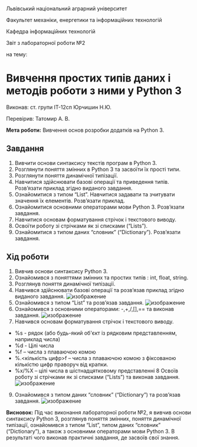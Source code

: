 Львівський національний аграрний університет

Факультет механіки, енергетики та інформаційних технологій

Кафедра інформаційних технологій

Звіт з лабораторної роботи №2

на тему: 

# Вивчення простих типів даних і методів роботи з ними у Python 3

Виконав: ст. групи ІТ-12сп Юрчишин Н.Ю.

Перевірив: Татомир А. В.

**Мета роботи:** Вивчення основ розробки додатків на Python 3.
## Завдання 
1. Вивчити основи синтаксису текстів програм в Python 3.
2. Розглянути поняття змінних в Python 3 та засвоїти їх прості типи.
3. Розглянути поняття динамічної типізації.
4. Навчитися здійснювати базові операції та приведення типів. Розв’язати
приклад згідно виданого завдання.
5. Ознайомитися з типом “List”. Навчитися задавати та зчитувати значення
їх елементів. Розв’язати приклад.
6. Ознайомитися основними операторами мови Python 3. Розв’язати завдання.
7. Навчитися основам форматування стрічок і текстового виводу.
8. Освоїти роботу зі стрічками як зі списками (“Lists”).
9. Ознайомитися з типом даних “словник” (“Dictionary”). Розв’язати завдання.
## Хід роботи
1. Вивчив основи синтаксису Python 3.
2. Ознайомився з поняттями змінних та простих типів : int, float, string.
3. Розглянув поняття динамічної типізації.
4. Навчився здійснювати базові операції та розв’язав приклад згідно виданого завдання.
![изображение](https://user-images.githubusercontent.com/101549330/158236452-2828f630-ad24-432a-84b9-6bb408e99656.png)
5. Ознайомився з типом “List” та розв’язав завдання.
![изображение](https://user-images.githubusercontent.com/101549330/158236967-e620f404-96a6-4e2e-8dcb-7828a8e1373f.png)
6. Ознайомився з основними операторами: -,+,/,[],== та виконав завдання.
![изображение](https://user-images.githubusercontent.com/101549330/158356193-fc114100-7517-4726-b6d0-947de0c74ef7.png)
7. Навчився основам форматування стрічок і текстового виводу.
* %s - рядок (або будь-який об'єкт із рядковим представленням, наприклад числа)
* %d - Цілі числа
* %f – числа з плаваючою комою
* %.<кількість цифр>f – числа з плаваючою комою з фіксованою кількістю цифр праворуч від крапки.
* %x/%X – цілі числа в шістнадцятковому представленні
8 Освоїв роботу зі стрічками як зі списками (“Lists”) та виконав завдання.
![изображение](https://user-images.githubusercontent.com/101549330/158233514-56e987ce-048e-41f8-b619-39e2de3d48b5.png)
9. Ознайомився з типом даних “словник” (“Dictionary”) та  розв’язав завдання.
![изображение](https://user-images.githubusercontent.com/101549330/158339334-9959fef2-8100-4d7e-ac66-1bb123278eaf.png)

**Висновок:** Під час виконання лабораторної роботи №2, я вивчив основи синтаксису Python 3, розглянув поняття змінних, поняття динамічної типізації, ознайомився з  типом “List”, типом даних “словник” (“Dictionary”), а також з основними операторами мови Python 3. В результаті чого виконав практичні завдання, де засвоїв свої знання.
